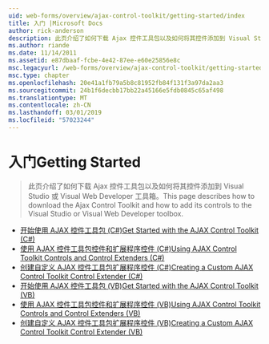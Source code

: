 ```yaml
---
uid: web-forms/overview/ajax-control-toolkit/getting-started/index
title: 入门 |Microsoft Docs
author: rick-anderson
description: 此页介绍了如何下载 Ajax 控件工具包以及如何将其控件添加到 Visual Studio 或 Visual Web Developer 工具箱。
ms.author: riande
ms.date: 11/14/2011
ms.assetid: e87dbaaf-fcbe-4e42-87ee-e60e25856e8c
msc.legacyurl: /web-forms/overview/ajax-control-toolkit/getting-started
msc.type: chapter
ms.openlocfilehash: 20e41a1fb79a5b8c81952fb84f131f3a97da2aa3
ms.sourcegitcommit: 24b1f6decbb17bb22a45166e5fdb0845c65af498
ms.translationtype: MT
ms.contentlocale: zh-CN
ms.lasthandoff: 03/01/2019
ms.locfileid: "57023244"
---
```

<a name="getting-started"></a><span data-ttu-id="a8c2e-103">入门</span><span class="sxs-lookup"><span data-stu-id="a8c2e-103">Getting Started</span></span>
====================
> <span data-ttu-id="a8c2e-104">此页介绍了如何下载 Ajax 控件工具包以及如何将其控件添加到 Visual Studio 或 Visual Web Developer 工具箱。</span><span class="sxs-lookup"><span data-stu-id="a8c2e-104">This page describes how to download the Ajax Control Toolkit and how to add its controls to the Visual Studio or Visual Web Developer toolbox.</span></span>


- [<span data-ttu-id="a8c2e-105">开始使用 AJAX 控件工具包 (C#)</span><span class="sxs-lookup"><span data-stu-id="a8c2e-105">Get Started with the AJAX Control Toolkit (C#)</span></span>](get-started-with-the-ajax-control-toolkit-cs.md)
- [<span data-ttu-id="a8c2e-106">使用 AJAX 控件工具包控件和扩展程序控件 (C#)</span><span class="sxs-lookup"><span data-stu-id="a8c2e-106">Using AJAX Control Toolkit Controls and Control Extenders (C#)</span></span>](using-ajax-control-toolkit-controls-and-control-extenders-cs.md)
- [<span data-ttu-id="a8c2e-107">创建自定义 AJAX 控件工具包扩展程序控件 (C#)</span><span class="sxs-lookup"><span data-stu-id="a8c2e-107">Creating a Custom AJAX Control Toolkit Control Extender (C#)</span></span>](creating-a-custom-ajax-control-toolkit-control-extender-cs.md)
- [<span data-ttu-id="a8c2e-108">开始使用 AJAX 控件工具包 (VB)</span><span class="sxs-lookup"><span data-stu-id="a8c2e-108">Get Started with the AJAX Control Toolkit (VB)</span></span>](get-started-with-the-ajax-control-toolkit-vb.md)
- [<span data-ttu-id="a8c2e-109">使用 AJAX 控件工具包控件和扩展程序控件 (VB)</span><span class="sxs-lookup"><span data-stu-id="a8c2e-109">Using AJAX Control Toolkit Controls and Control Extenders (VB)</span></span>](using-ajax-control-toolkit-controls-and-control-extenders-vb.md)
- [<span data-ttu-id="a8c2e-110">创建自定义 AJAX 控件工具包扩展程序控件 (VB)</span><span class="sxs-lookup"><span data-stu-id="a8c2e-110">Creating a Custom AJAX Control Toolkit Control Extender (VB)</span></span>](creating-a-custom-ajax-control-toolkit-control-extender-vb.md)
